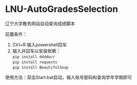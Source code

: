 # LNU-AutoGradesSelection
辽宁大学教务网站自动查询成绩脚本

前置条件：
  1. Ctrl+R 输入powershell回车
  2. 输入并回车以安装依赖：\
     `pip install ddddocr` \
     `pip install requests` \
     `pip install BeautifulSoup`

使用方法：双击Start.bat启动，输入账号密码和查询学年学期即可
